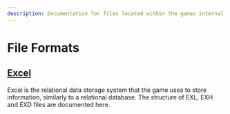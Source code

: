 ```yaml
---
description: Documentation for files located within the games internal filesystem.
---
```


# File Formats

## [Excel](excel.md)

Excel is the relational data storage system that the game uses to store information, similarly to a relational database. The structure of EXL, EXH and EXD files are documented here.
